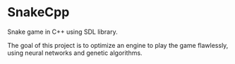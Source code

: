 # SnakeCpp
 
Snake game in C++ using SDL library.

The goal of this project is to optimize an engine to play the game flawlessly, using neural networks and genetic algorithms.
